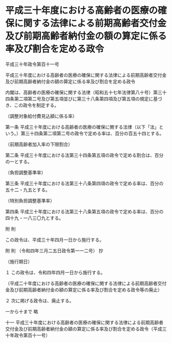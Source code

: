 # 平成三十年度における高齢者の医療の確保に関する法律による前期高齢者交付金及び前期高齢者納付金の額の算定に係る率及び割合を定める政令

平成三十年政令第百十一号

平成三十年度における高齢者の医療の確保に関する法律による前期高齢者交付金及び前期高齢者納付金の額の算定に係る率及び割合を定める政令

内閣は、高齢者の医療の確保に関する法律（昭和五十七年法律第八十号）第三十四条第二項第二号及び第五項並びに第三十八条第四項及び第五項の規定に基づき、この政令を制定する。

（調整対象給付費見込額に係る率）

第一条 平成三十年度における高齢者の医療の確保に関する法律（以下「法」という。）第三十四条第二項第二号の政令で定める率は、百分の百五十四とする。

（前期高齢者加入率の下限割合）

第二条 平成三十年度における法第三十四条第五項の政令で定める割合は、百分の一とする。

（負担調整基準率）

第三条 平成三十年度における法第三十八条第四項の政令で定める率は、百分の五十二・九五とする。

（特別負担調整基準率）

第四条 平成三十年度における法第三十八条第五項の政令で定める率は、百分の四十九・一八三〇九とする。

附 則

この政令は、平成三十年四月一日から施行する。

附 則 （令和四年三月二五日政令第一一二号） 抄

（施行期日）

１ この政令は、令和四年四月一日から施行する。

（平成二十年度における高齢者の医療の確保に関する法律による前期高齢者交付金及び前期高齢者納付金の額の算定に係る率及び割合を定める政令等の廃止）

２ 次に掲げる政令は、廃止する。

一から十まで 略

十一 平成三十年度における高齢者の医療の確保に関する法律による前期高齢者交付金及び前期高齢者納付金の額の算定に係る率及び割合を定める政令（平成三十年政令第百十一号）

